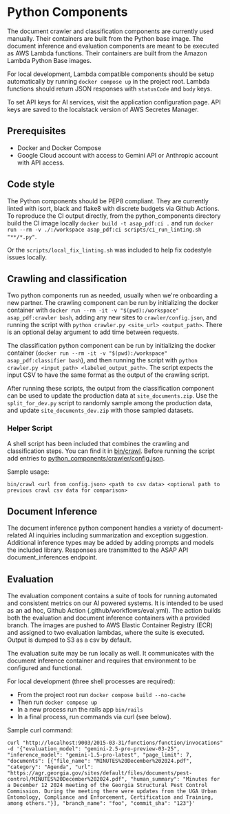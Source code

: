 # Python Components

The document crawler and classification components are currently used manually. Their containers are built from the Python base image. The document inference and evaluation components are meant to be executed as AWS Lambda functions. Their containers are built from the Amazon Lambda Python Base images.

For local development, Lambda compatible components should be setup automatically by running `docker compose up` in the project root. Lambda functions should return JSON responses with `statusCode` and `body` keys.

To set API keys for AI services, visit the application configuration page. API keys are saved to the localstack version of AWS Secretes Manager.

## Prerequisites
- Docker and Docker Compose
- Google Cloud account with access to Gemini API or Anthropic account with API access.

## Code style

The Python components should be PEP8 compliant. They are currently linted with isort, black and flake8 with discrete budgets via Github Actions. To reproduce the CI output directly, from the python_components directory build the CI image locally `docker build -t asap_pdf:ci .` and run `docker run --rm -v ./:/workspace asap_pdf:ci scripts/ci_run_linting.sh "**/*.py"`.

Or the `scripts/local_fix_linting.sh` was included to help fix codestyle issues locally.

## Crawling and classification

Two python components run as needed, usually when we're onboarding a new partner. The crawling component can be run by initializing the docker container with `docker run --rm -it -v "$(pwd):/workspace" asap_pdf:crawler bash`, adding any new sites to `crawler/config.json`, and running the script with `python crawler.py <site_url> <output_path>`. There is an optional delay argument to add time between requests.

The classification python component can be run by initializing the docker container (`docker run --rm -it -v "$(pwd):/workspace" asap_pdf:classifier bash`), and then running the script with `python crawler.py <input_path> <labeled_output_path>`. The script expects the input CSV to have the same format as the output of the crawling script.

After running these scripts, the output from the classification component can be used to update the production data at `site_documents.zip`. Use the `split_for_dev.py` script to randomly sample among the production data, and update `site_documents_dev.zip` with those sampled datasets.

### Helper Script

A shell script has been included that combines the crawling and classification steps. You can find it in [bin/crawl](../bin/crawl). Before running the script add entries to [python_components/crawler/config.json](crawler/config.json).

Sample usage:

```
bin/crawl <url from config.json> <path to csv data> <optional path to previous crawl csv data for comparison>
```

## Document Inference

The document inference python component handles a variety of document-related AI inquiries including summarization and exception suggestion. Additional inference types may be added by adding prompts and models the included library. Responses are transmitted to the ASAP API document_inferences endpoint.

## Evaluation

The evaluation component contains a suite of tools for running automated and consistent metrics on our AI powered systems. It is intended to be used as an ad hoc, Github Action (.github/workflows/eval.yml). The action builds both the evaluation and document inference containers with a provided branch. The images are pushed to AWS Elastic Container Registry (ECR) and assigned to two evaluation lambdas, where the suite is executed. Output is dumped to S3 as a csv by default.

The evaluation suite may be run locally as well. It communicates with the document inference container and requires that environment to be configured and functional.

For local development (three shell processes are required):
- From the project root run `docker compose build --no-cache`
- Then run `docker compose up`
- In a new process run the rails app `bin/rails`
- In a final process, run commands via curl (see below).

Sample curl command:
```shell
curl "http://localhost:9003/2015-03-31/functions/function/invocations" -d '{"evaluation_model": "gemini-2.5-pro-preview-03-25", "inference_model": "gemini-1.5-pro-latest", "page_limit": 7, "documents": [{"file_name": "MINUTES%20December%202024.pdf", "category": "Agenda", "url": "https://agr.georgia.gov/sites/default/files/documents/pest-control/MINUTES%20December%202024.pdf", "human_summary": "Minutes for a December 12 2024 meeting of the Georgia Structural Pest Control Commission. During the meeting there were updates from the UGA Urban Entomology, Compliance and Enforcement, Certification and Training, among others."}], "branch_name": "foo", "commit_sha": "123"}'
```
